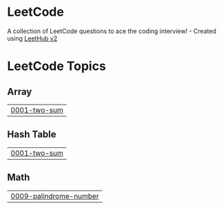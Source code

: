# LeetCode
A collection of LeetCode questions to ace the coding interview! - Created using [LeetHub v2](https://github.com/arunbhardwaj/LeetHub-2.0)

<!---LeetCode Topics Start-->
# LeetCode Topics
## Array
|  |
| ------- |
| [0001-two-sum](https://github.com/cyfa-h25/LeetCode/tree/master/0001-two-sum) |
## Hash Table
|  |
| ------- |
| [0001-two-sum](https://github.com/cyfa-h25/LeetCode/tree/master/0001-two-sum) |
## Math
|  |
| ------- |
| [0009-palindrome-number](https://github.com/cyfa-h25/LeetCode/tree/master/0009-palindrome-number) |
<!---LeetCode Topics End-->